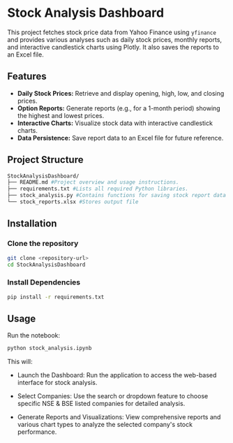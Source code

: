 # Stock Analysis Dashboard

This project fetches stock price data from Yahoo Finance using `yfinance` and provides various analyses such as daily stock prices, monthly reports, and interactive candlestick charts using Plotly. It also saves the reports to an Excel file.

## Features

- **Daily Stock Prices:** Retrieve and display opening, high, low, and closing prices.
- **Option Reports:** Generate reports (e.g., for a 1-month period) showing the highest and lowest prices.
- **Interactive Charts:** Visualize stock data with interactive candlestick charts.
- **Data Persistence:** Save report data to an Excel file for future reference.

## Project Structure

```sh
StockAnalysisDashboard/
├── README.md #Project overview and usage instructions.
├── requirements.txt #Lists all required Python libraries.
├── stock_analysis.py #Contains functions for saving stock report data to an Excel file as well as functions to fetch daily stock prices, generate option reports, and plot interactive candlestick charts.
└── stock_reports.xlsx #Stores output file

```


## Installation

### Clone the repository

```bash
git clone <repository-url>
cd StockAnalysisDashboard
```

### Install Dependencies
```sh
pip install -r requirements.txt
```

## Usage

Run the notebook:
```sh
python stock_analysis.ipynb
```
This will:

- Launch the Dashboard: Run the application to access the web-based interface for stock analysis.

- Select Companies: Use the search or dropdown feature to choose specific NSE & BSE listed companies for detailed analysis.

- Generate Reports and Visualizations: View comprehensive reports and various chart types to analyze the selected company's stock performance.
